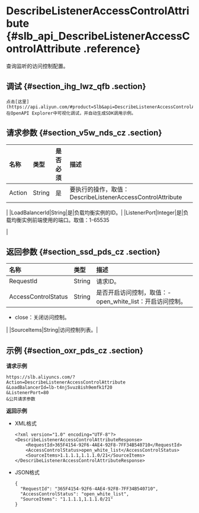 # DescribeListenerAccessControlAttribute {#slb_api_DescribeListenerAccessControlAttribute .reference}

查询监听的访问控制配置。

## 调试 {#section_ihg_lwz_qfb .section}

```
点击[这里](https://api.aliyun.com/#product=Slb&api=DescribeListenerAccessControlAttribute)在OpenAPI Explorer中可视化调试，并自动生成SDK调用示例。
```

## 请求参数 {#section_v5w_nds_cz .section}

|名称|类型|是否必须|描述|
|:-|:-|:---|:-|
|Action|String|是|要执行的操作，取值：DescribeListenerAccessControlAttribute

|
|LoadBalancerId|String|是|负载均衡实例的ID。|
|ListenerPort|Integer|是|负载均衡实例前端使用的端口。取值：1-65535

|

## 返回参数 {#section_ssd_pds_cz .section}

|名称|类型|描述|
|:-|:-|:-|
|RequestId|String|请求ID。|
|AccessControlStatus|String|是否开启访问控制，取值：-   open\_white\_list：开启访问控制。
-   close：关闭访问控制。

|
|SourceItems|String|访问控制列表。|

## 示例 {#section_oxr_pds_cz .section}

**请求示例**

``` {#public}
https://slb.aliyuncs.com/?Action=DescribeListenerAccessControlAttribute
&LoadBalancerId=lb-t4nj5vuz8ish9emfk1f20
&ListenerPort=80
&公共请求参数
```

**返回示例**

-   XML格式

    ```
    <?xml version="1.0" encoding="UTF-8"?>
    <DescribeListenerAccessControlAttributeResponse>
    	<RequestId>365F4154-92F6-4AE4-92F8-7FF34B540710</RequestId>
    	<AccessControlStatus>open_white_list</AccessControlStatus>
    	<SourceItems>1.1.1.1,1.1.1.0/21</SourceItems>
    </DescribeListenerAccessControlAttributeResponse>
    ```

-   JSON格式

    ```
    {
      "RequestId": "365F4154-92F6-4AE4-92F8-7FF34B540710",
      "AccessControlStatus": "open_white_list",
      "SourceItems": "1.1.1.1,1.1.1.0/21"
    }
    ```


